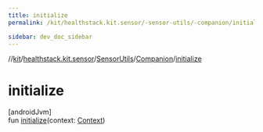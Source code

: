 ```yaml
---
title: initialize
permalink: /kit/healthstack.kit.sensor/-sensor-utils/-companion/initialize.html

sidebar: dev_doc_sidebar
---
```

//[kit](../../../../index.html)/[healthstack.kit.sensor](../../index.html)/[SensorUtils](../index.html)/[Companion](index.html)/[initialize](initialize.html)



# initialize



[androidJvm]\
fun [initialize](initialize.html)(context: [Context](https://developer.android.com/reference/kotlin/android/content/Context.html))




